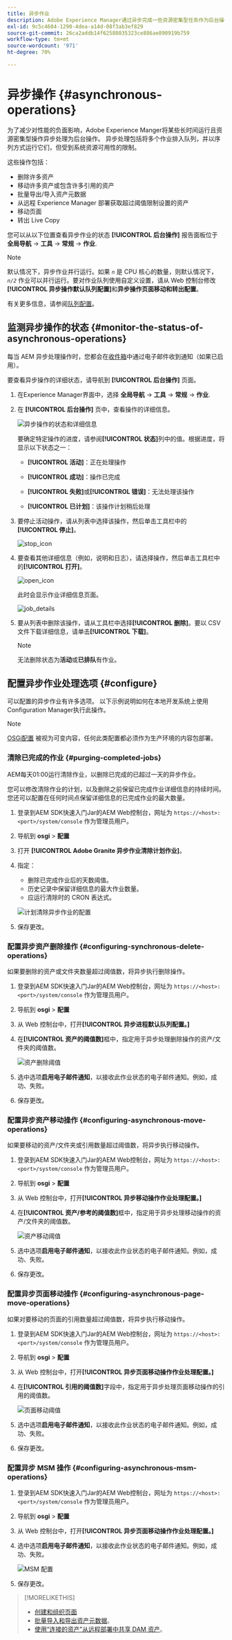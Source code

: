 ```yaml
---
title: 异步作业
description: Adobe Experience Manager通过异步完成一些资源密集型任务作为后台操作来优化性能。
exl-id: 9c5c4604-1290-4dea-a14d-08f3ab3ef829
source-git-commit: 26ca2addb14f62588035323ce886ae890919b759
workflow-type: tm+mt
source-wordcount: '971'
ht-degree: 70%

---
```


# 异步操作 {#asynchronous-operations}

为了减少对性能的负面影响，Adobe Experience Manger将某些长时间运行且资源密集型操作异步处理为后台操作。 异步处理包括将多个作业排入队列，并以序列方式运行它们，但受到系统资源可用性的限制。

这些操作包括：

* 删除许多资产
* 移动许多资产或包含许多引用的资产
* 批量导出/导入资产元数据
* 从远程 Experience Manager 部署获取超过阈值限制设置的资产
* 移动页面
* 转出 Live Copy

您可以从以下位置查看异步作业的状态 **[!UICONTROL 后台操作]** 报告面板位于 **全局导航** -> **工具** -> **常规** -> **作业**.

>[!NOTE]
>
>默认情况下，异步作业并行运行。如果 *`n`* 是 CPU 核心的数量，则默认情况下，*`n/2`* 作业可以并行运行。要对作业队列使用自定义设置，请从 Web 控制台修改&#x200B;**[!UICONTROL 异步操作默认队列配置]**&#x200B;和&#x200B;**异步操作页面移动和转出配置**。
>
>有关更多信息，请参阅[队列配置](https://sling.apache.org/documentation/bundles/apache-sling-eventing-and-job-handling.html#queue-configurations)。

## 监测异步操作的状态 {#monitor-the-status-of-asynchronous-operations}

每当 AEM 异步处理操作时，您都会在[收件箱](/help/sites-cloud/authoring/getting-started/inbox.md)中通过电子邮件收到通知（如果已启用）。

要查看异步操作的详细状态，请导航到 **[!UICONTROL 后台操作]** 页面。

1. 在Experience Manager界面中，选择 **全局导航** -> **工具** -> **常规** -> **作业**.

1. 在 **[!UICONTROL 后台操作]** 页中，查看操作的详细信息。

   ![异步操作的状态和详细信息](assets/async-operation-status.png)

   要确定特定操作的进度，请参阅&#x200B;**[!UICONTROL 状态]**&#x200B;列中的值。根据进度，将显示以下状态之一：

   * **[!UICONTROL 活动]**：正在处理操作

   * **[!UICONTROL 成功]**：操作已完成

   * **[!UICONTROL 失败]**&#x200B;或&#x200B;**[!UICONTROL 错误]**：无法处理该操作

   * **[!UICONTROL 已计划]**：该操作计划稍后处理

1. 要停止活动操作，请从列表中选择该操作，然后单击工具栏中的&#x200B;**[!UICONTROL 停止]**。

   ![stop_icon](assets/async-stop-icon.png)

1. 要查看其他详细信息（例如，说明和日志），请选择操作，然后单击工具栏中的&#x200B;**[!UICONTROL 打开]**。

   ![open_icon](assets/async-open-icon.png)

   此时会显示作业详细信息页面。

   ![job_details](assets/async-job-details.png)

1. 要从列表中删除该操作，请从工具栏中选择&#x200B;**[!UICONTROL 删除]**。要以 CSV 文件下载详细信息，请单击&#x200B;**[!UICONTROL 下载]**。

   >[!NOTE]
   >
   >无法删除状态为&#x200B;**活动**&#x200B;或&#x200B;**已排队**&#x200B;有作业。

## 配置异步作业处理选项 {#configure}

可以配置的异步作业有许多选项。 以下示例说明如何在本地开发系统上使用Configuration Manager执行此操作。

>[!NOTE]
>
>[OSGi配置](/help/implementing/deploying/configuring-osgi.md#creating-osgi-configurations) 被视为可变内容，任何此类配置都必须作为生产环境的内容包部署。

### 清除已完成的作业 {#purging-completed-jobs}

AEM每天01:00运行清除作业，以删除已完成的已超过一天的异步作业。

您可以修改清除作业的计划，以及删除之前保留已完成作业详细信息的持续时间。您还可以配置在任何时间点保留详细信息的已完成作业的最大数量。

1. 登录到AEM SDK快速入门Jar的AEM Web控制台，网址为 `https://<host>:<port>/system/console` 作为管理员用户。
1. 导航到 **osgi** > **配置**
1. 打开 **[!UICONTROL Adobe Granite 异步作业清除计划作业]**。
1. 指定：
   * 删除已完成作业后的天数阈值。
   * 历史记录中保留详细信息的最大作业数量。
   * 应运行清除时的 CRON 表达式。

   ![计划清除异步作业的配置](assets/async-purge-job.png)

1. 保存更改。

### 配置异步资产删除操作 {#configuring-synchronous-delete-operations}

如果要删除的资产或文件夹数量超过阈值数，将异步执行删除操作。

1. 登录到AEM SDK快速入门Jar的AEM Web控制台，网址为 `https://<host>:<port>/system/console` 作为管理员用户。
1. 导航到 **osgi** > **配置**
1. 从 Web 控制台中，打开&#x200B;**[!UICONTROL 异步进程默认队列配置。]**
1. 在&#x200B;**[!UICONTROL 资产的阈值数]**&#x200B;框中，指定用于异步处理删除操作的资产/文件夹的阈值数。

   ![资产删除阈值](assets/async-delete-threshold.png)

1. 选中选项&#x200B;**启用电子邮件通知**，以接收此作业状态的电子邮件通知。例如，成功、失败。
1. 保存更改。

### 配置异步资产移动操作 {#configuring-asynchronous-move-operations}

如果要移动的资产/文件夹或引用数量超过阈值数，将异步执行移动操作。

1. 登录到AEM SDK快速入门Jar的AEM Web控制台，网址为 `https://<host>:<port>/system/console` 作为管理员用户。
1. 导航到 **osgi** > **配置**
1. 从 Web 控制台中，打开&#x200B;**[!UICONTROL 异步移动操作作业处理配置。]**
1. 在&#x200B;**[!UICONTROL 资产/参考的阈值数]**&#x200B;框中，指定用于异步处理移动操作的资产/文件夹的阈值数。

   ![资产移动阈值](assets/async-move-threshold.png)

1. 选中选项&#x200B;**启用电子邮件通知**，以接收此作业状态的电子邮件通知。例如，成功、失败。
1. 保存更改。

### 配置异步页面移动操作 {#configuring-asynchronous-page-move-operations}

如果对要移动的页面的引用数量超过阈值数，将异步执行移动操作。

1. 登录到AEM SDK快速入门Jar的AEM Web控制台，网址为 `https://<host>:<port>/system/console` 作为管理员用户。
1. 导航到 **osgi** > **配置**
1. 从 Web 控制台中，打开&#x200B;**[!UICONTROL 异步页面移动操作作业处理配置。]**
1. 在&#x200B;**[!UICONTROL 引用的阈值数]**&#x200B;字段中，指定用于异步处理页面移动操作的引用的阈值数。

   ![页面移动阈值](assets/async-page-move.png)

1. 选中选项&#x200B;**启用电子邮件通知**，以接收此作业状态的电子邮件通知。例如，成功、失败。
1. 保存更改。

### 配置异步 MSM 操作 {#configuring-asynchronous-msm-operations}

1. 登录到AEM SDK快速入门Jar的AEM Web控制台，网址为 `https://<host>:<port>/system/console` 作为管理员用户。
1. 导航到 **osgi** > **配置**
1. 从 Web 控制台中，打开&#x200B;**[!UICONTROL 异步页面移动操作作业处理配置。]**
1. 选中选项&#x200B;**启用电子邮件通知**，以接收此作业状态的电子邮件通知。例如，成功、失败。

   ![MSM 配置](assets/async-msm.png)

1. 保存更改。

>[!MORELIKETHIS]
>
>* [创建和组织页面](/help/sites-cloud/authoring/fundamentals/organizing-pages.md)
>* [批量导入和导出资产元数据](/help/assets/metadata-import-export.md)。
>* [使用“连接的资产”从远程部署中共享 DAM 资产](/help/assets/use-assets-across-connected-assets-instances.md)。

